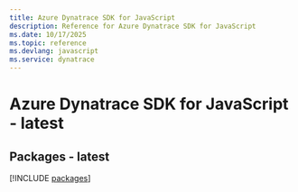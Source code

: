 ```yaml
---
title: Azure Dynatrace SDK for JavaScript
description: Reference for Azure Dynatrace SDK for JavaScript
ms.date: 10/17/2025
ms.topic: reference
ms.devlang: javascript
ms.service: dynatrace
---
```

# Azure Dynatrace SDK for JavaScript - latest
## Packages - latest
[!INCLUDE [packages](dynatrace-index.md)]